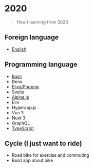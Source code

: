 # 2020 

> How I learning from 2020

## Foreign language
- [English](./english)

## Programming language
- [Bash](./bash)
- Deno
- [Elixir/Phoenix](./elixir)
- Svelte
- [Alpine.js](https://alpinejs.dev/)
- Elm
- Hyperapp.js
- Vue 3 
- Nuxt 3
- GraphQL
- [TypeScript](./typescript)

## Cycle (I just want to ride) 
- Road bike for exercise and commuting 
- Build app about bike
